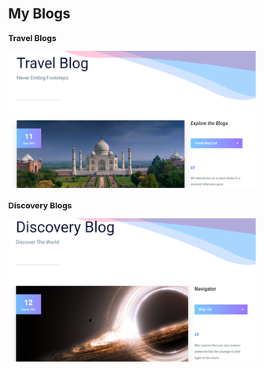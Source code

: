 # My Blogs

### Travel Blogs
  ![Travel Blogs](https://github.com/akashbangalkar/blog/blob/main/Images/blog1.png "Travel Blogs")
  
### Discovery Blogs
  ![Discovery Blogs](https://github.com/akashbangalkar/blog/blob/main/Images/blog2.png "Discovery Blogs")
